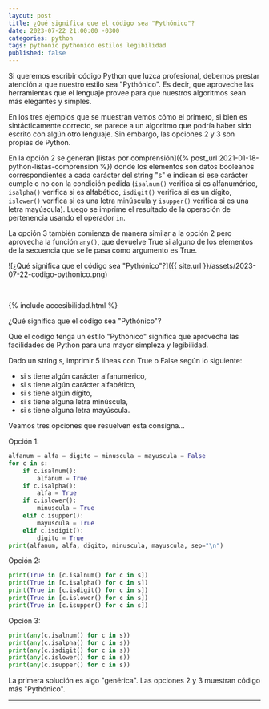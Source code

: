 ```yaml
---
layout: post
title: ¿Qué significa que el código sea "Pythónico"?
date: 2023-07-22 21:00:00 -0300
categories: python
tags: pythonic pythonico estilos legibilidad
published: false
---
```


Si queremos escribir código Python que luzca profesional, debemos prestar atención a que nuestro estilo sea "Pythónico". Es decir, que aproveche las herramientas que el lenguaje provee para que nuestros algoritmos sean más elegantes y simples.

En los tres ejemplos que se muestran vemos cómo el primero, si bien es sintácticamente correcto, se parece a un algoritmo que podría haber sido escrito con algún otro lenguaje. Sin embargo, las opciones 2 y 3 son propias de Python.

En la opción 2 se generan [listas por comprensión]({% post_url 2021-01-18-python-listas-comprension %}) donde los elementos son datos booleanos correspondientes a cada carácter del string "s" e indican si ese carácter cumple o no con la condición pedida (`isalnum()` verifica si es alfanumérico, `isalpha()` verifica si es alfabético, `isdigit()` verifica si es un dígito, `islower()` verifica si es una letra minúscula y `isupper()` verifica si es una letra mayúscula). Luego se imprime el resultado de la operación de pertenencia usando el operador `in`.

La opción 3 también comienza de manera similar a la opción 2 pero aprovecha la función `any()`, que devuelve True si alguno de los elementos de la secuencia que se le pasa como argumento es True.


![¿Qué significa que el código sea "Pythónico"?]({{ site.url }}/assets/2023-07-22-codigo-pythonico.png)


&nbsp;

{% include accesibilidad.html %}

¿Qué significa que el código sea "Pythónico"?

Que el código tenga un estilo "Pythónico" significa que aprovecha las facilidades de Python para una mayor simpleza y legibilidad.

Dado un string s, imprimir 5 líneas con True o False según lo siguiente:
- si s tiene algún carácter alfanumérico,
- si s tiene algún carácter alfabético,
- si s tiene algún dígito,
- si s tiene alguna letra minúscula,
- si s tiene alguna letra mayúscula.

Veamos tres opciones que resuelven esta consigna...

Opción 1:

```python
alfanum = alfa = digito = minuscula = mayuscula = False
for c in s:
    if c.isalnum():
        alfanum = True
    if c.isalpha():
        alfa = True
    if c.islower():
        minuscula = True
    elif c.isupper():
        mayuscula = True
    elif c.isdigit():
        digito = True
print(alfanum, alfa, digito, minuscula, mayuscula, sep="\n")
```

Opción 2:

```python
print(True in [c.isalnum() for c in s])
print(True in [c.isalpha() for c in s])
print(True in [c.isdigit() for c in s])
print(True in [c.islower() for c in s])
print(True in [c.isupper() for c in s])
```

Opción 3:

```python
print(any(c.isalnum() for c in s))
print(any(c.isalpha() for c in s))
print(any(c.isdigit() for c in s))
print(any(c.islower() for c in s))
print(any(c.isupper() for c in s))
```

La primera solución es algo "genérica". Las opciones 2 y 3 muestran código más "Pythónico".

</div></details>


<hr />
